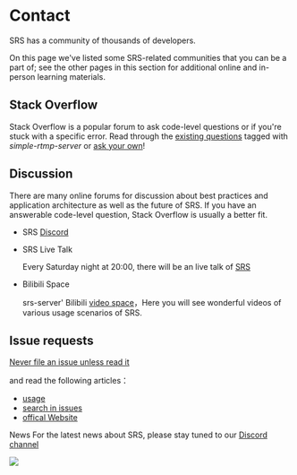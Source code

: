 # Contact

SRS has a community of thousands of developers.

On this page we've listed some SRS-related communities that you can be a part of; see the other pages in this section for additional online and in-person learning materials.

## Stack Overflow
Stack Overflow is a popular forum to ask code-level questions or if you're stuck with a specific error. Read through the [existing questions](https://stackoverflow.com/questions/tagged/simple-realtime-server) tagged with *simple-rtmp-server* or [ask your own](https://stackoverflow.com/questions/ask?tags=simple-realtime-server)!

## Discussion
There are many online forums for discussion about best practices and application architecture as well as the future of SRS. If you have an answerable code-level question, Stack Overflow is usually a better fit.

* SRS [Discord](https://discord.gg/DfJFjpxmC7)
  
* SRS Live Talk

    Every Saturday night at 20:00, there will be an live talk of [SRS](https://mp.weixin.qq.com/s/dC5-iQC6x3hDIfVNxJHilw)
  
* Bilibili Space

    srs-server' Bilibili [video space](https://space.bilibili.com/430256302?spm_id_from=333.788.b_765f7570696e666f.2)，Here you will see wonderful videos of various usage scenarios of SRS.
  
## Issue requests
[Never file an issue unless read it](https://github.com/ossrs/srs/issues/2716)

and read the following articles：
* [usage](https://github.com/ossrs/srs#usage)
* [search in issues](https://github.com/ossrs/srs/issues)
* [offical Website](https://ossrs.io)

News
For the latest news about SRS, please stay tuned to our [Discord channel](https://discord.gg/DfJFjpxmC7)

![](https://ossrs.net/gif/v1/sls.gif?site=ossrs.io&path=/lts/pages/contact-en)



